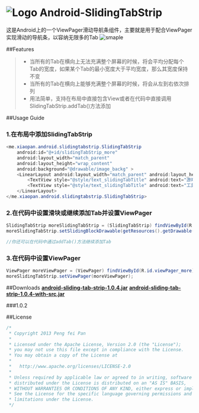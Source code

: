 ![Logo](https://github.com/xiaopansky/Android-SlidingTabStrip/raw/master/res/drawable-mdpi/ic_launcher.png) Android-SlidingTabStrip
===============

这是Android上的一个ViewPager滑动导航条组件，主要就是用于配合ViewPager实现滑动的导航条，以容纳无限多的Tab
![smaple](https://github.com/xiaopansky/Android-SlidingTabStrip/raw/master/docs/sample.png)

##Features
>* 当所有的Tab在横向上无法充满整个屏幕的时候，将会平均分配每个Tab的宽度，如果某个Tab的最小宽度大于平均宽度，那么其宽度保持不变
>* 当所有的Tab在横向上能够充满整个屏幕的时候，将会从左到右依次排列
>* 用法简单，支持在布局中直接包含View或者在代码中直接调用SlidingTabStrip.addTab()方法添加

##Usage Guide
### 1.在布局中添加SlidingTabStrip
```java
<me.xiaopan.android.slidingtabstrip.SlidingTabStrip 
    android:id="@+id/slidingTabStrip_more" 
    android:layout_width="match_parent" 
    android:layout_height="wrap_content" 
    android:background="@drawable/image_backg" >
    <LinearLayout android:layout_width="match_parent" android:layout_height="wrap_content">
		<TextView style="@style/text_slidingTabTitle" android:text="游戏娱乐"/>            
		<TextView style="@style/text_slidingTabTitle" android:text="工具"/>            
    </LinearLayout>
</me.xiaopan.android.slidingtabstrip.SlidingTabStrip>
```

### 2.在代码中设置滑块或继续添加Tab并设置ViewPager
```java
SlidingTabStrip moreSlidingTabStrip = (SlidingTabStrip) findViewById(R.id.slidingTabStrip_more);
moreSlidingTabStrip.setSlidingBlockDrawable(getResources().getDrawable(R.drawable.image_sliding_block));

//你还可以在代码中通过addTab()方法继续添加Tab
```

### 3.在代码中设置ViewPager
```java
ViewPager moreViewPager = (ViewPager) findViewById(R.id.viewPager_more);
moreSlidingTabStrip.setViewPager(moreViewPager);
```

##Downloads
**[android-sliding-tab-strip-1.0.4.jar](https://github.com/xiaopansky/Android-SlidingTabStrip/raw/master/releases/android-sliding-tab-strip-1.0.4.jar)**
**[android-sliding-tab-strip-1.0.4-with-src.jar](https://github.com/xiaopansky/Android-SlidingTabStrip/raw/master/releases/android-sliding-tab-strip-1.0.4-with-src.jar)**

###1.0.2

##License
```java
/*
 * Copyright 2013 Peng fei Pan
 * 
 * Licensed under the Apache License, Version 2.0 (the "License");
 * you may not use this file except in compliance with the License.
 * You may obtain a copy of the License at
 * 
 *   http://www.apache.org/licenses/LICENSE-2.0
 * 
 * Unless required by applicable law or agreed to in writing, software
 * distributed under the License is distributed on an "AS IS" BASIS,
 * WITHOUT WARRANTIES OR CONDITIONS OF ANY KIND, either express or implied.
 * See the License for the specific language governing permissions and
 * limitations under the License.
 */
```

